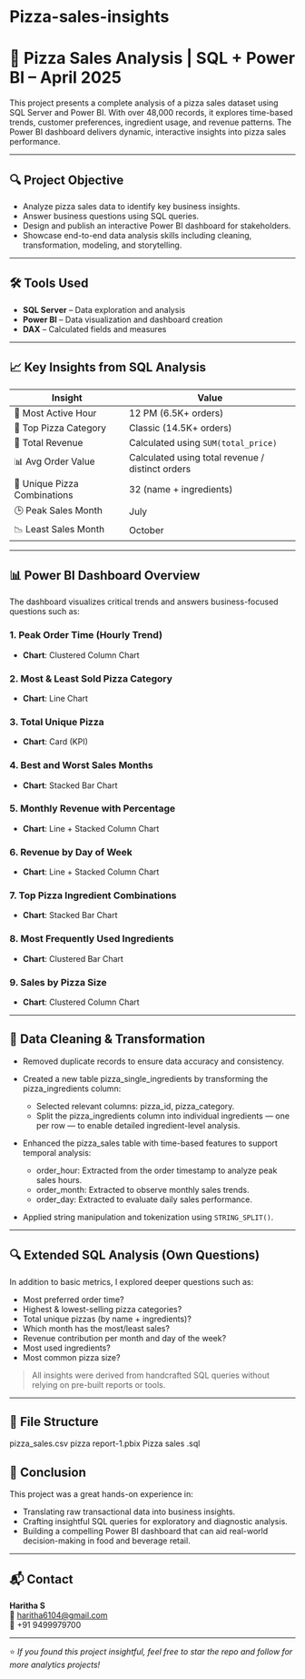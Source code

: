 # Pizza-sales-insights
# 🍕 Pizza Sales Analysis | SQL + Power BI – April 2025

This project presents a complete analysis of a pizza sales dataset using SQL Server and Power BI. With over 48,000 records, it explores time-based trends, customer preferences, ingredient usage, and revenue patterns. The Power BI dashboard delivers dynamic, interactive insights into pizza sales performance.

---

## 🔍 Project Objective

- Analyze pizza sales data to identify key business insights.
- Answer business questions using SQL queries.
- Design and publish an interactive Power BI dashboard for stakeholders.
- Showcase end-to-end data analysis skills including cleaning, transformation, modeling, and storytelling.

---

## 🛠️ Tools Used

- **SQL Server** – Data exploration and analysis
- **Power BI** – Data visualization and dashboard creation
- **DAX** – Calculated fields and measures

---

## 📈 Key Insights from SQL Analysis

| Insight | Value |
|--------|-------|
| 📅 Most Active Hour | 12 PM (6.5K+ orders) |
| 🍕 Top Pizza Category | Classic (14.5K+ orders) |
| 💸 Total Revenue | Calculated using `SUM(total_price)` |
| 📊 Avg Order Value | Calculated using total revenue / distinct orders |
| 🔢 Unique Pizza Combinations | 32 (name + ingredients) |
| 🕒 Peak Sales Month | July |
| 📉 Least Sales Month | October |

---

## 📊 Power BI Dashboard Overview

The dashboard visualizes critical trends and answers business-focused questions such as:

### 1. **Peak Order Time (Hourly Trend)**
- **Chart**: Clustered Column Chart

### 2. **Most & Least Sold Pizza Category**
- **Chart**: Line Chart

### 3. **Total Unique Pizza**
- **Chart**: Card (KPI)

### 4. **Best and Worst Sales Months**
- **Chart**: Stacked Bar Chart

### 5. **Monthly Revenue with Percentage**
- **Chart**: Line + Stacked Column Chart

### 6. **Revenue by Day of Week**
- **Chart**: Line + Stacked Column Chart

### 7. **Top Pizza Ingredient Combinations**
- **Chart**: Stacked Bar Chart

### 8. **Most Frequently Used Ingredients**
- **Chart**: Clustered Bar Chart

### 9. **Sales by Pizza Size**
- **Chart**: Clustered Column Chart

---

## 🧹 Data Cleaning & Transformation

- Removed duplicate records to ensure data accuracy and consistency.
- Created a new table pizza_single_ingredients by transforming the pizza_ingredients column:
   * Selected relevant columns: pizza_id, pizza_category.
   * Split the pizza_ingredients column into individual ingredients — one per row — to enable detailed ingredient-level analysis.
  
- Enhanced the pizza_sales table with time-based features to support temporal analysis:
  
  * order_hour: Extracted from the order timestamp to analyze peak sales hours.
  * order_month: Extracted to observe monthly sales trends.
  * order_day: Extracted to evaluate daily sales performance.
    
- Applied string manipulation and tokenization using `STRING_SPLIT()`.

---

## 🔍 Extended SQL Analysis (Own Questions)

In addition to basic metrics, I explored deeper questions such as:

- Most preferred order time?
- Highest & lowest-selling pizza categories?
- Total unique pizzas (by name + ingredients)?
- Which month has the most/least sales?
- Revenue contribution per month and day of the week?
- Most used ingredients?
- Most common pizza size?

> All insights were derived from handcrafted SQL queries without relying on pre-built reports or tools.

---

## 📁 File Structure
pizza_sales.csv
pizza report-1.pbix
Pizza sales .sql

## 📌 Conclusion

This project was a great hands-on experience in:

- Translating raw transactional data into business insights.
- Crafting insightful SQL queries for exploratory and diagnostic analysis.
- Building a compelling Power BI dashboard that can aid real-world decision-making in food and beverage retail.

---

## 📬 Contact

**Haritha S**  
📧 haritha6104@gmail.com  
📱 +91 9499979700  

---

⭐ *If you found this project insightful, feel free to star the repo and follow for more analytics projects!*


